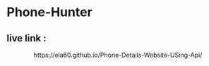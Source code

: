 <h1 align="center bold">Phone-Hunter</h1>

## live link :
<p align="center">https://ela60.github.io/Phone-Details-Website-USing-Api/<p>

